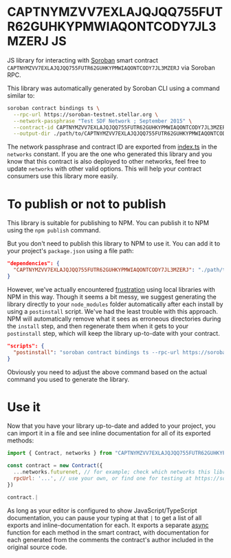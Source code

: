 # CAPTNYMZVV7EXLAJQJQQ755FUTR62GUHKYPMWIAQONTCODY7JL3MZERJ JS

JS library for interacting with [Soroban](https://soroban.stellar.org/) smart contract `CAPTNYMZVV7EXLAJQJQQ755FUTR62GUHKYPMWIAQONTCODY7JL3MZERJ` via Soroban RPC.

This library was automatically generated by Soroban CLI using a command similar to:

```bash
soroban contract bindings ts \
  --rpc-url https://soroban-testnet.stellar.org \
  --network-passphrase "Test SDF Network ; September 2015" \
  --contract-id CAPTNYMZVV7EXLAJQJQQ755FUTR62GUHKYPMWIAQONTCODY7JL3MZERJ \
  --output-dir ./path/to/CAPTNYMZVV7EXLAJQJQQ755FUTR62GUHKYPMWIAQONTCODY7JL3MZERJ
```

The network passphrase and contract ID are exported from [index.ts](./src/index.ts) in the `networks` constant. If you are the one who generated this library and you know that this contract is also deployed to other networks, feel free to update `networks` with other valid options. This will help your contract consumers use this library more easily.

# To publish or not to publish

This library is suitable for publishing to NPM. You can publish it to NPM using the `npm publish` command.

But you don't need to publish this library to NPM to use it. You can add it to your project's `package.json` using a file path:

```json
"dependencies": {
  "CAPTNYMZVV7EXLAJQJQQ755FUTR62GUHKYPMWIAQONTCODY7JL3MZERJ": "./path/to/this/folder"
}
```

However, we've actually encountered [frustration](https://github.com/stellar/soroban-example-dapp/pull/117#discussion_r1232873560) using local libraries with NPM in this way. Though it seems a bit messy, we suggest generating the library directly to your `node_modules` folder automatically after each install by using a `postinstall` script. We've had the least trouble with this approach. NPM will automatically remove what it sees as erroneous directories during the `install` step, and then regenerate them when it gets to your `postinstall` step, which will keep the library up-to-date with your contract.

```json
"scripts": {
  "postinstall": "soroban contract bindings ts --rpc-url https://soroban-testnet.stellar.org --network-passphrase \"Test SDF Network ; September 2015\" --id CAPTNYMZVV7EXLAJQJQQ755FUTR62GUHKYPMWIAQONTCODY7JL3MZERJ --name CAPTNYMZVV7EXLAJQJQQ755FUTR62GUHKYPMWIAQONTCODY7JL3MZERJ"
}
```

Obviously you need to adjust the above command based on the actual command you used to generate the library.

# Use it

Now that you have your library up-to-date and added to your project, you can import it in a file and see inline documentation for all of its exported methods:

```js
import { Contract, networks } from "CAPTNYMZVV7EXLAJQJQQ755FUTR62GUHKYPMWIAQONTCODY7JL3MZERJ"

const contract = new Contract({
  ...networks.futurenet, // for example; check which networks this library exports
  rpcUrl: '...', // use your own, or find one for testing at https://soroban.stellar.org/docs/reference/rpc#public-rpc-providers
})

contract.|
```

As long as your editor is configured to show JavaScript/TypeScript documentation, you can pause your typing at that `|` to get a list of all exports and inline-documentation for each. It exports a separate [async](https://developer.mozilla.org/en-US/docs/Web/JavaScript/Reference/Statements/async_function) function for each method in the smart contract, with documentation for each generated from the comments the contract's author included in the original source code.
